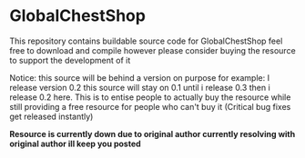 GlobalChestShop
==========
This repository contains buildable source code for GlobalChestShop feel free to download and compile however please consider buying the resource to support the development of it 

Notice: this source will be behind a version on purpose for example: I release version 0.2 this source will stay on 0.1 until i release 0.3 then i release 0.2 here.
This is to entise people to actually buy the resource while still providing a free resource for people who can't buy it (Critical bug fixes get released instantly)

**Resource is currently down due to original author currently resolving with original author ill keep you posted**
